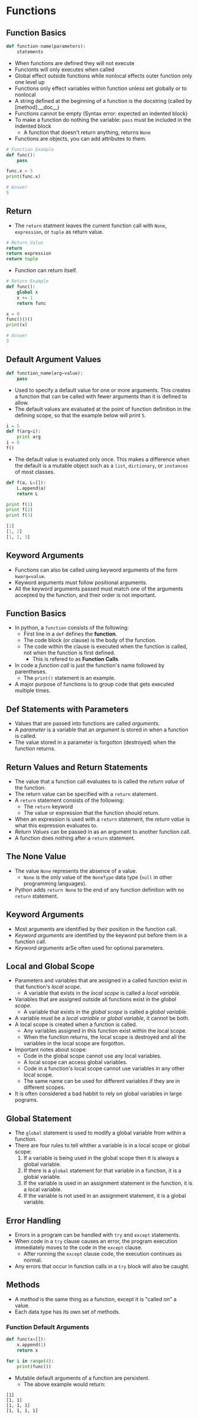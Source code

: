 # Functions
## Function Basics
```python
def function-name(parameters):
    statements
```
- When functions are defined they will not execute
- Funcionts will only executes when called
- Global effect outside functions while nonlocal effects outer function only one level up
- Functions only effect variables within function unless set globally or to nonlocal
- A string defined at the beginning of a function is the docstring (called by [method].\_\_doc_\_)
- Functions cannot be empty (Syntax error: expected an indented block)
- To make a function do nothing the variable: `pass` must be included in the indented block
  - A function that doesn't return anything, returns `None`
- Functions are objects, you can add attributes to them.
```python
# Function Example
def func():
    pass

func.x = 5
print(func.x)

# Answer
5
```
## Return
- The `return` statment leaves the current function call with `None`, `expression`, or `tuple` as return value.
```python
# Return Value
return
return expression
return tuple
```
- Function can return itself.
```python
# Return Example
def func():
    global x
    x += 1
    return func

x = 0
func()()()
print(x)

# Answer
3
```
## Default Argument Values
```python
def function_name(arg=value):
    pass
```
- Used to specify a default value for one or more arguments. This creates a function that can be called with fewer arguments than it is defined to allow.
- The default values are evaluated at the point of function definition in the defining scope, so that the example below will print `5`.
```python
i = 5
def f(arg=i):
    print arg
i = 6
f()
```
- The default value is evaluated only once. This makes a difference when the default is a mutable object such as a `list`, `dictionary`, or `instances` of most classes.
```python
def f(a, L=[]):
    L.append(a)
    return L

print f(1)
print f(2)
print f(3)
```
```python
[1]
[1, 2]
[1, 2, 3]
```
## Keyword Arguments
- Functions can also be called using keyword arguments of the form `kwarg=value`. 
- Keyword arguments must follow positional arguments. 
- All the keyword arguments passed must match one of the arguments accepted by the function, and their order is not important.

## Function Basics
- In python, a `function` consists of the following:
  - First line in a `def` defines the **function**.
  - The code block (or clause) is the body of the function.
  - The code within the clause is executed when the function is called, not when the function is first defined.
    - This is refered to as **Function Calls**.
- In code a *function call* is just the function's name followed by parentheses.
  * The `print()` statement is an example.
- A major purpose of functions is to group code that gets executed multiple times.
## Def Statements with Parameters
- Values that are passed into functions are called *arguments*.
- A *parameter* is a variable that an *argument* is stored in when a function is called.
- The value stored in a parameter is forgotton (destroyed) when the function returns.
## Return Values and Return Statements
- The value that a function call evaluates to is called the *return value* of the function.
- The return value can be specified with a `return` statement.
- A `return` statement consists of the following:
  - The `return` keyword
  - The value or expression that the function should return.
- When an expression is used with a `return` statement, the *return value* is what this expression evaluates to.
- *Return Values* can be passed in as an argument to another function call.
- A function does nothing after a `return` statement.
## The None Value
- The value `None` represents the absence of a value.
  - `None` is the only value of the `NoneType` data type (`null` in other programming languages).
- Python adds `return None` to the end of any function definition with no `return` statement.
## Keyword Arguments
- Most arguments are identified by their position in the function call.
- *Keyword arguments* are identified by the keyword put before them in a function call.
- *Keyword arguments* arSe often used for optional parameters.
## Local and Global Scope
- Parameters and variables that are assigned in a called function exist in that function's *local scope*.
  - A variable that exists in the *local scope* is called a *local variable*. 
- Variables that are assigned outside all functions exist in the *global scope*.
  - A variable that exists in the *global scope* is called a *global variable*.
- A variable must be a *local variable* or *global variable*, it cannot be both.
- A local scope is created when a function is called.
  - Any variables assigned in this function exist within the local scope.
  - When the function returns, the local scope is destroyed and all the variables in the local scope are forgotton.
- Important notes about scope:
  - Code in the global scope cannot use any local variables.
  - A local scope can access global variables.
  - Code in a function's local scope cannot use variables in any other local scope.
  - The same name can be used for different variables if they are in different scopes.
- It is often considered a bad habbit to rely on global variables in large pograms.
## Global Statement
- The `global` statement is used to modify a global variable from within a function.
- There are four rules to tell whther a variable is in a local scope or global scope:
  1. If a variable is being used in the global scope then it is always a global variable.
  2. If there is a `global` statement for that variable in a function, it is a global variable.
  3. If the variable is used in an assignment statement in the function, it is a local variable.
  4. If the variable is not used in an assignment statement, it is a global variable.
## Error Handling
- Errors in a program can be handled with `try` and `except` statements.
- When code in a `try` clause causes an error, the program execution immediately moves to the code in the `except` clause.
  - After running the `except` clause code, the execution continues as normal.
- Any errors that occur in function calls in a `try` block will also be caught.
## Methods
- A *method* is the same thing as a function, except it is "called on" a value.
- Each data type has its own set of methods.

### Function Default Arguments
```python
def func(x=[]):
    x.append(1)
    return x

for i in range(4):
    print(func())
```
- Mutable default arguments of a function are persistent.
  - The above example would return: 
```
[1]
[1, 1]
[1, 1, 1]
[1, 1, 1, 1]
```
